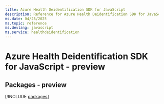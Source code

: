 ```yaml
---
title: Azure Health Deidentification SDK for JavaScript
description: Reference for Azure Health Deidentification SDK for JavaScript
ms.date: 04/25/2025
ms.topic: reference
ms.devlang: javascript
ms.service: healthdeidentification
---
```

# Azure Health Deidentification SDK for JavaScript - preview
## Packages - preview
[!INCLUDE [packages](health-deidentification-index.md)]